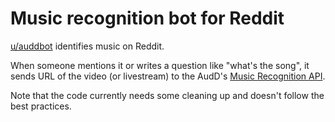 # Music recognition bot for Reddit

[u/auddbot](https://www.reddit.com/user/auddbot) identifies music on Reddit.

When someone mentions it or writes a question like "what's the song", it sends URL of the video (or livestream) to the AudD's [Music Recognition API](https://audd.io).

Note that the code currently needs some cleaning up and doesn't follow the best practices.

